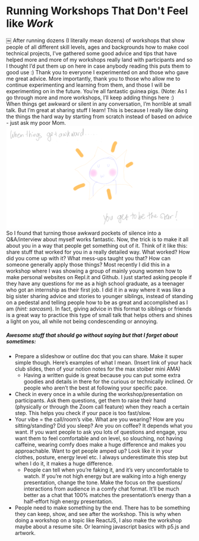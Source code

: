 # Running Workshops That Don't Feel like *Work*

￼
	After running dozens (I literally mean dozens) of workshops that show people of all different skill levels, ages and backgrounds how to make cool technical projects, I’ve gathered some good advice and tips that have helped more and more of my workshops really land with participants and so I thought I’d put them up on here in case anybody reading this puts them to good use :) Thank you to everyone I experimented on and those who gave me great advice. More importantly, thank you to those who allow me to continue experimenting and learning from them, and those I will be experimenting on in the future. You’re all fantastic guinea pigs. (Note: As I go through more and more workshops, I’ll keep adding things here :)<br>
	When things get awkward or silent in any conversation, I’m horrible at small talk. But I’m great at sharing stuff I learn! This is because I really like doing the things the hard way by starting from scratch instead of based on advice - just ask my poor Mom. 
![You as the star of the conversation when things get awkward.](youRaStar.tif)
	So I found that turning those awkward pockets of silence into a Q&A/interview about myself works fantastic. Now, the trick is to make it all about you in a way that people get something out of it. Think of it like this: share stuff that worked for you in a really detailed way. What worked? How did you come up with it? What mess-ups taught you that? How can someone generally apply those things? Most recently I did this in a workshop where I was showing a group of mainly young women how to make personal websites on Repl.it and Github. I just started asking people if they have any questions for me as a high school graduate, as a teenager who got an internship as their first job. I did it in a way where it was like a big sister sharing advice and stories to younger siblings, instead of standing on a pedestal and telling people how to be as great and accomplished as I am (*hint: sarcasm*). In fact, giving advice in this format to siblings or friends is a great way to practice this type of small talk that helps others and shines a light on you, all while not being condescending or annoying.


##### Awesome stuff that ***should*** go without saying but that I forget about sometimes:
- Prepare a slideshow or outline doc that you can share. Make it super simple though. Here’s examples of what I mean. (Insert link of your hack club slides, then of your notion notes for the max stoiber mini AMA)
    - Having a written guide is great because you can put some extra goodies and details in there for the curious or technically inclined. Or people who aren’t the best at following your specific pace.
- Check in every once in a while during the workshop/presentation on participants. Ask them questions, get them to raise their hand (physically or through the Zoom call feature) when they reach a certain step. This helps you check if your pace is too fast/slow.
- Your vibe = the call/room’s vibe. What are you wearing? How are you sitting/standing? Did you sleep? Are you on coffee? It depends what you want. If you want people to ask you lots of questions and engage, you want them to feel comfortable and on level, so slouching, not having caffeine, wearing comfy does make a huge difference and makes you approachable. Want to get people amped up? Look like it in your clothes, posture, energy level etc. I always underestimate this step but when I do it, it makes a huge difference.
    - People can tell when you’re faking it, and it’s very uncomfortable to watch. If you’re not high energy but are walking into a high energy presentation, change the tone. Make the focus on the questions/ interactions from audience in a comfy chat format. It’ll be much better as a chat that 100% matches the presentation’s energy than a half-effort high energy presentation.
- People need to make something by the end. There has to be something they can keep, show, and see after the workshop. This is why when doing a workshop on a topic like ReactJS, I also make the workshop maybe about a resume site. Or learning javascript basics with p5.js and artwork.
